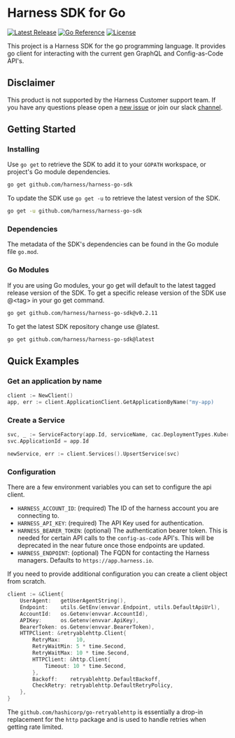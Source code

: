 # Harness SDK for Go

[![Latest Release](https://img.shields.io/github/v/release/harness/harness-go-sdk)](https://github.com/harness/harness-go-sdk/releases/latest)
[![Go Reference](https://pkg.go.dev/badge/github.com/harness/harness-go-sdk.svg)](https://pkg.go.dev/github.com/harness/harness-go-sdk)
[![License](https://img.shields.io/github/license/harness/harness-go-sdk)](LICENSE.md)

This project is a Harness SDK for the go programming language. It provides go client for interacting with the current gen GraphQL and Config-as-Code API's.

## Disclaimer

This product is not supported by the Harness Customer support team. If you have any questions please open a [new issue](https://github.com/harness/harness-go-sdk/issues/new) or join our slack [channel](https://harnesscommunity.slack.com/archives/C02G9CUNF1S).

## Getting Started

### Installing

Use `go get` to retrieve the SDK to add it to your `GOPATH` workspace, or project's Go module dependencies.

```bash
go get github.com/harness/harness-go-sdk
```

To update the SDK use `go get -u` to retrieve the latest version of the SDK.

```bash
go get -u github.com/harness/harness-go-sdk
```

### Dependencies

The metadata of the SDK's dependencies can be found in the Go module file `go.mod`.

### Go Modules

If you are using Go modules, your go get will default to the latest tagged release version of the SDK. To get a specific release version of the SDK use @\<tag\> in your go get command.

```bash
go get github.com/harness/harness-go-sdk@v0.2.11
```

To get the latest SDK repository change use @latest.

```bash
go get github.com/harness/harness-go-sdk@latest
```

## Quick Examples

### Get an application by name

```go
client := NewClient()
app, err := client.ApplicationClient.GetApplicationByName("my-app)
```

### Create a Service

```go
svc, _ := ServiceFactory(app.Id, serviceName, cac.DeploymentTypes.Kubernetes, cac.ArtifactTypes.Docker)
svc.ApplicationId = app.Id

newService, err := client.Services().UpsertService(svc)
```

### Configuration

There are a few environment variables you can set to configure the api client.

- `HARNESS_ACCOUNT_ID`: (required) The ID of the harness account you are connecting to.
- `HARNESS_API_KEY`: (required) The API Key used for authentication.
- `HARNESS_BEARER_TOKEN`: (optional) The authentication bearer token. This is needed for certain API calls to the `config-as-code` API's. This will be deprecated in the near future once those endpoints are updated.
- `HARNESS_ENDPOINT`: (optional) The FQDN for contacting the Harness managers. Defaults to `https://app.harness.io`.

If you need to provide additional configuration you can create a client object from scratch.

```go
client := &Client{
    UserAgent:   getUserAgentString(),
    Endpoint:    utils.GetEnv(envvar.Endpoint, utils.DefaultApiUrl),
    AccountId:   os.Getenv(envvar.AccountId),
    APIKey:      os.Getenv(envvar.ApiKey),
    BearerToken: os.Getenv(envvar.BearerToken),
    HTTPClient: &retryablehttp.Client{
        RetryMax:     10,
        RetryWaitMin: 5 * time.Second,
        RetryWaitMax: 10 * time.Second,
        HTTPClient: &http.Client{
            Timeout: 10 * time.Second,
        },
        Backoff:    retryablehttp.DefaultBackoff,
        CheckRetry: retryablehttp.DefaultRetryPolicy,
    },
}
```

The `github.com/hashicorp/go-retryablehttp` is essentially a drop-in replacement for the `http` package and is used to handle retries when getting rate limited.
